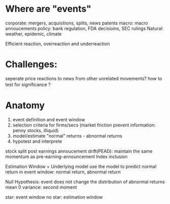 # Where are "events"
corporate: mergers, acquisitions, splits, news patents
macro: macro annoucements
policy: bank regulation, FDA decisioins, SEC rulings
Natural: weather, epidemic, climate

Efficient reaction, overreaction and underreaction

# Challenges:
seperate price reactions to news from other unrelated movements?
how to test for significance？

# Anatomy
1. event definition and event window
2. selection criteria for firms/secs (market friction prevent information: penny stocks, illiquid)
3. model/estimate "normal" returns - abnormal returns
4. hypotest and interprete
   
stock split
post earnings annoucement drift(PEAD): maintain the same momentum as pre-earning-announcement
Index inclusion

Estimation Window + Underlying model
use the model to predict normal return in event window: normal return, abnormal return

Null Hypothesis: event does not change the distribution of abnormal returns
mean 0
variance: second moment

star: event window
no star: estimation window